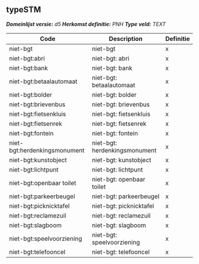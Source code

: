 ﻿## typeSTM

*__Domeinlijst versie:__ d5*
*__Herkomst definitie:__ PNH*
*__Type veld:__ TEXT*

|__Code__ |__Description__ |__Definitie__	|
|	---	|	---	|   ---	| 
| niet-bgt | niet-bgt | x |
| niet-bgt:abri | niet-bgt: abri | x |
| niet-bgt:bank | niet-bgt: bank | x |
| niet-bgt:betaalautomaat | niet-bgt: betaalautomaat | x |
| niet-bgt:bolder | niet-bgt: bolder | x |
| niet-bgt:brievenbus | niet-bgt: brievenbus | x |
| niet-bgt:fietsenkluis | niet-bgt: fietsenkluis | x |
| niet-bgt:fietsenrek | niet-bgt: fietsenrek | x |
| niet-bgt:fontein | niet-bgt: fontein | x |
| niet-bgt:herdenkingsmonument | niet-bgt: herdenkingsmonument | x |
| niet-bgt:kunstobject | niet-bgt: kunstobject | x |
| niet-bgt:lichtpunt | niet-bgt: lichtpunt | x |
| niet-bgt:openbaar toilet | niet-bgt: openbaar toilet | x |
| niet-bgt:parkeerbeugel | niet-bgt: parkeerbeugel | x |
| niet-bgt:picknicktafel | niet-bgt: picknicktafel | x |
| niet-bgt:reclamezuil | niet-bgt: reclamezuil | x |
| niet-bgt:slagboom | niet-bgt: slagboom | x |
| niet-bgt:speelvoorziening | niet-bgt: speelvoorziening | x |
| niet-bgt:telefooncel | niet-bgt: telefooncel | x |
